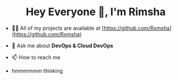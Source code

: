 <h1 align="center">Hey Everyone 👋, I'm Rimsha</h1>
<!-- <div align="center"> <img src="https://github.com/jaiswaladi246/jaiswaladi246/blob/main/Youtube%20Channel%20Banner.png"> </div>
<h3 align="center">A passionate DevOps Engineer From India. I work in Corporate IT Sector and in my free time I make YouTube videos at https://www.youtube.com/@devopsshack</h3>
<img align="right" alt="Coding" width="400" src="https://raw.githubusercontent.com/devSouvik/devSouvik/master/gif3.gif">
 -->
<!-- <p align="left"> <img src="https://komarev.com/ghpvc/?username=jaiswaladi246&label=Profile%20views&color=0e75b6&style=flat" alt="jaiswaladi246" /> </p> -->

- 👨‍💻 All of my projects are available at [https://github.com/Rxmsha](https://github.com/Rxmsha)

- 💬 Ask me about **DevOps & Cloud DevOps**

- 📫 How to reach me

- hmmmmmm thinking




